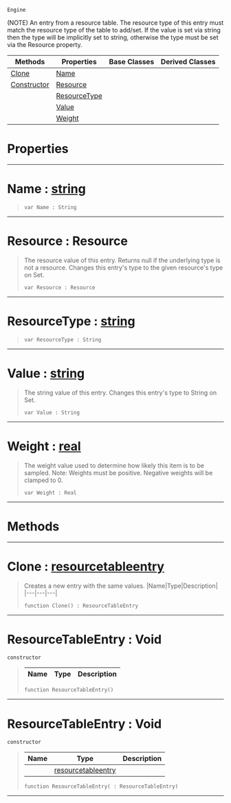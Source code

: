  `Engine`

(NOTE) An entry from a resource table. The resource type of this entry must match the resource type of the table to add/set. If the value is set via string then the type will be implicitly set to string, otherwise the type must be set via the Resource property.

|Methods|Properties|Base Classes|Derived Classes|
|---|---|---|---|
|[ Clone](https://github.com/PlasmaEngine/PlasmaDocs/blob/master/code_reference/class_reference/resourcetableentry.markdown#clone-plasma-engine-docume)|[ Name](https://github.com/PlasmaEngine/PlasmaDocs/blob/master/code_reference/class_reference/resourcetableentry.markdown#name-plasma-engine-documen)| | |
|[ Constructor](https://github.com/PlasmaEngine/PlasmaDocs/blob/master/code_reference/class_reference/resourcetableentry.markdown#resourcetableentry-void)|[ Resource](https://github.com/PlasmaEngine/PlasmaDocs/blob/master/code_reference/class_reference/resourcetableentry.markdown#resource-resource)| | |
| |[ ResourceType](https://github.com/PlasmaEngine/PlasmaDocs/blob/master/code_reference/class_reference/resourcetableentry.markdown#resourcetype-plasma-engine)| | |
| |[ Value](https://github.com/PlasmaEngine/PlasmaDocs/blob/master/code_reference/class_reference/resourcetableentry.markdown#value-plasma-engine-docume)| | |
| |[ Weight](https://github.com/PlasmaEngine/PlasmaDocs/blob/master/code_reference/class_reference/resourcetableentry.markdown#weight-plasma-engine-docum)| | |


 #  Properties


---  
 #  Name : [string](https://github.com/PlasmaEngine/PlasmaDocs/blob/master/code_reference/lightning_base_types/string.markdown)

> 
> ``` lang=cpp, name=Lightning
> var Name : String


---  
 #  Resource : Resource

> The resource value of this entry. Returns null if the underlying type is not a resource. Changes this entry's type to the given resource's type on Set.
> ``` lang=cpp, name=Lightning
> var Resource : Resource


---  
 #  ResourceType : [string](https://github.com/PlasmaEngine/PlasmaDocs/blob/master/code_reference/lightning_base_types/string.markdown)

> 
> ``` lang=cpp, name=Lightning
> var ResourceType : String


---  
 #  Value : [string](https://github.com/PlasmaEngine/PlasmaDocs/blob/master/code_reference/lightning_base_types/string.markdown)

> The string value of this entry. Changes this entry's type to String on Set.
> ``` lang=cpp, name=Lightning
> var Value : String


---  
 #  Weight : [real](https://github.com/PlasmaEngine/PlasmaDocs/blob/master/code_reference/lightning_base_types/real.markdown)

> The weight value used to determine how likely this item is to be sampled. Note: Weights must be positive. Negative weights will be clamped to 0.
> ``` lang=cpp, name=Lightning
> var Weight : Real


---  
 #  Methods


---  
 #  Clone : [resourcetableentry](https://github.com/PlasmaEngine/PlasmaDocs/blob/master/code_reference/class_reference/resourcetableentry.markdown)

> Creates a new entry with the same values.
> |Name|Type|Description|
> |---|---|---|
> ``` lang=cpp, name=Lightning
> function Clone() : ResourceTableEntry
> ``` 


---  
 #  ResourceTableEntry : Void

 `constructor`

> 
> |Name|Type|Description|
> |---|---|---|
> ``` lang=cpp, name=Lightning
> function ResourceTableEntry()
> ``` 


---  
 #  ResourceTableEntry : Void

 `constructor`

> 
> |Name|Type|Description|
> |---|---|---|
> ||[resourcetableentry](https://github.com/PlasmaEngine/PlasmaDocs/blob/master/code_reference/class_reference/resourcetableentry.markdown)| |
> ``` lang=cpp, name=Lightning
> function ResourceTableEntry( : ResourceTableEntry)
> ``` 


---  
 

 